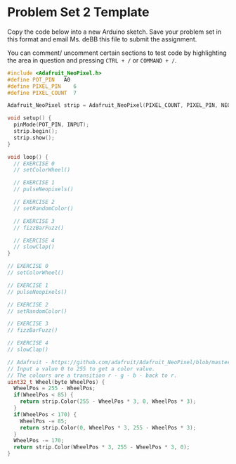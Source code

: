 # Problem Set 2 Template

Copy the code below into a new Arduino sketch. Save your problem set in this format and email Ms. deBB this file to submit the assignment.

You can comment/ uncomment certain sections to test code by highlighting the area in question and pressing `CTRL + /` or `COMMAND + /`.

```c++
#include <Adafruit_NeoPixel.h>
#define POT_PIN   A0    
#define PIXEL_PIN    6   
#define PIXEL_COUNT  7

Adafruit_NeoPixel strip = Adafruit_NeoPixel(PIXEL_COUNT, PIXEL_PIN, NEO_GRB + NEO_KHZ800);

void setup() {
  pinMode(POT_PIN, INPUT);
  strip.begin();
  strip.show();
}

void loop() {
  // EXERCISE 0
  // setColorWheel()

  // EXERCISE 1
  // pulseNeopixels()

  // EXERCISE 2
  // setRandomColor()

  // EXERCISE 3
  // fizzBarFuzz()

  // EXERCISE 4
  // slowClap()
}

// EXERCISE 0
// setColorWheel()

// EXERCISE 1
// pulseNeopixels()

// EXERCISE 2
// setRandomColor()

// EXERCISE 3
// fizzBarFuzz()

// EXERCISE 4
// slowClap()

// Adafruit - https://github.com/adafruit/Adafruit_NeoPixel/blob/master/examples/strandtest/strandtest.ino
// Input a value 0 to 255 to get a color value.
// The colours are a transition r - g - b - back to r.
uint32_t Wheel(byte WheelPos) {
  WheelPos = 255 - WheelPos;
  if(WheelPos < 85) {
    return strip.Color(255 - WheelPos * 3, 0, WheelPos * 3);
  }
  if(WheelPos < 170) {
    WheelPos -= 85;
    return strip.Color(0, WheelPos * 3, 255 - WheelPos * 3);
  }
  WheelPos -= 170;
  return strip.Color(WheelPos * 3, 255 - WheelPos * 3, 0);
}
```
